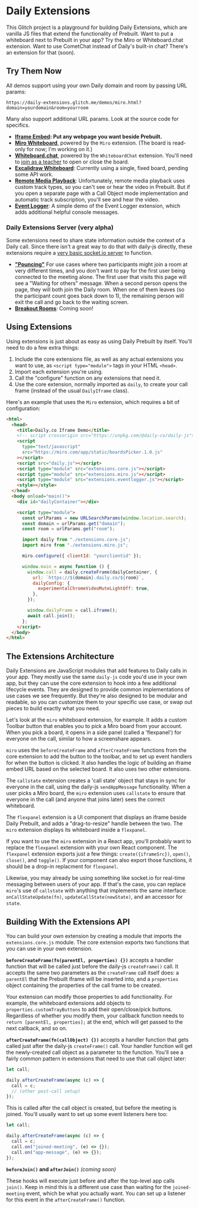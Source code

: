 # Daily Extensions

This Glitch project is a playground for building Daily Extensions, which are vanilla JS files that extend the functionality of Prebuilt. Want to put a whiteboard next to Prebuilt in your app? Try the Miro or Whiteboard.chat extension. Want to use CometChat instead of Daily's built-in chat? There's an extension for that (soon).

## Try Them Now

All demos support using your own Daily domain and room by passing URL params:

`https://daily-extensions.glitch.me/demos/miro.html?domain=yourdomain&room=yourroom`

Many also support additional URL params. Look at the source code for specifics.

- **[Iframe Embed](https://daily-extensions.glitch.me/demos/iframe.html): Put any webpage you want beside Prebuilt.**
- **[Miro Whiteboard](https://daily-extensions.glitch.me/demos/miro.html)**, powered by the `Miro` extension. (The board is read-only for now; I'm working on it.)
- **[Whiteboard.chat](https://daily-extensions.glitch.me/demos/wc.html)**, powered by the `WhiteboardChat` extension. You'll need to [join as a teacher](https://daily-extensions.glitch.me/demos/wc.html?teacher=true) to open or close the board.
- **[Excalidraw Whiteboard](https://daily-extensions.glitch.me/demos/mediaplayer.html)**: Currently using a single, fixed board, pending some API work.
- **[Remote Media Playback](https://daily-extensions.glitch.me/demos/mediaplayer.html)**: Unfortunately, remote media playback uses custom track types, so you can't see or hear the video in Prebuilt. But if you open a separate page with a Call Object mode implementation and automatic track subscription, you'll see and hear the video.
- **[Event Logger](https://daily-extensions.glitch.me/demos/eventlogger.html)**: A simple demo of the Event Logger extension, which adds additional helpful console messages.

### Daily Extensions Server (very alpha)

Some extensions need to share state information outside the context of a Daily call. Since there isn't a great way to do that with daily-js directly, these extensions require a [very basic socket.io server](https://glitch.com/edit/#!/daily-extensions-server?path=server.js%3A1%3A0) to function.

- **["Pouncing"](https://daily-extensions.glitch.me/demos/pounce.html)** For use cases where two participants might join a room at very different times, and you don't want to pay for the first user being connected to the meeting alone. The first user that visits this page will see a "Waiting for others" message. When a second person opens the page, they will both join the Daily room. When one of them leaves (so the participant count goes back down to 1), the remaining person will exit the call and go back to the waiting screen.
- **[Breakout Rooms](about:blank)**: Coming soon!

## Using Extensions

Using extensions is just about as easy as using Daily Prebuilt by itself. You'll need to do a few extra things:

1. Include the core extensions file, as well as any actual extensions you want to use, as `<script type="module">` tags in your HTML `<head>`.
2. Import each extension you're using.
3. Call the "configure" function on any extensions that need it.
4. Use the core extension, normally imported as `daily`, to create your call frame (instead of the usual `DailyIframe` class).

Here's an example that uses the `Miro` extension, which requires a bit of configuration:

```html
<html>
  <head>
    <title>Daily.co Iframe Demo</title>
    <!-- script crossorigin src="https://unpkg.com/@daily-co/daily-js"></script -->
    <script
      type="text/javascript"
      src="https://miro.com/app/static/boardsPicker.1.0.js"
    ></script>
    <script src="daily.js"></script>
    <script type="module" src="extensions.core.js"></script>
    <script type="module" src="extensions.miro.js"></script>
    <script type="module" src="extensions.eventlogger.js"></script>
    <style></style>
  </head>
  <body onload="main()">
    <div id="dailyContainer"></div>

    <script type="module">
      const urlParams = new URLSearchParams(window.location.search);
      const domain = urlParams.get("domain");
      const room = urlParams.get("room");

      import daily from "./extensions.core.js";
      import miro from "./extensions.miro.js";

      miro.configure({ clientId: "yourclientid" });

      window.main = async function () {
        window.call = daily.createFrame(dailyContainer, {
          url: `https://${domain}.daily.co/${room}`,
          dailyConfig: {
            experimentalChromeVideoMuteLightOff: true,
          },
        });

        window.dailyFrame = call.iframe();
        await call.join();
      };
    </script>
  </body>
</html>
```

## The Extensions Architecture

Daily Extensions are JavaScript modules that add features to Daily calls in your app. They mostly use the same `daily-js` code you'd use in your own app, but they can use the core extension to hook into a few additional lifecycle events. They are designed to provide common implementations of use cases we see frequently. But they're also designed to be modular and readable, so you can customize them to your specific use case, or swap out pieces to build exactly what you need.

Let's look at the `miro` whiteboard extension, for example. It adds a custom Toolbar button that enables you to pick a Miro board from your account. When you pick a board, it opens in a side panel (called a 'flexpanel') for everyone on the call, similar to how a screenshare appears.

`miro` uses the `beforeCreateFrame` and `afterCreateFrame` functions from the core extension to add the button to the toolbar, and to set up event handlers for when the button is clicked. It also handles the logic of building an iframe embed URL based on the selected board. It also uses two other extensions.

The `callstate` extension creates a 'call state' object that stays in sync for everyone in the call, using the daily-js `sendAppMessage` functionality. When a user picks a Miro board, the `miro` extension uses `callstate` to ensure that everyone in the call (and anyone that joins later) sees the correct whiteboard.

The `flexpanel` extension is a UI component that displays an iframe beside Daily Prebuilt, and adds a "drag-to-resize" handle between the two. The `miro` extension displays its whiteboard inside a `flexpanel`.

If you want to use the `miro` extension in a React app, you'll probably want to replace the `flexpanel` extension with your own React component. The `flexpanel` extension exports just a few things: `create({iframeSrc})`, `open()`, `close()`, and `toggle()`. If your component can also export those functions, it should be a drop-in replacment for `flexpanel`.

Likewise, you may already be using something like socket.io for real-time messaging between users of your app. If that's the case, you can replace `miro`'s use of `callstate` with anything that implements the same interface: `onCallStateUpdate(fn)`, `updateCallState(newState)`, and an accessor for `state`.

## Building With the Extensions API

You can build your own extension by creating a module that imports the `extensions.core.js` module. The core extension exports two functions that you can use in your own extension.

**`beforeCreateFrame(fn(parentEl, properties) {})`** accepts a handler function that will be called just before the daily-js `createFrame()` call. It accepts the same two parameters as the `createFrame` call itself does: a `parentEl` that the Prebuilt iframe will be inserted into, and a `properties` object containing the properties of the call frame to be created.

Your extension can modify those properties to add functionality. For example, the whiteboard extensions add objects to `properties.customTrayButtons` to add their open/close/pick buttons. Regardless of whether you modify them, your callback function needs to `return [parentEl, properties];` at the end, which will get passed to the next callback, and so on.

**`afterCreateFrame(fn(callObject) {})`** accepts a handler function that gets called just after the daily-js `createFrame()` call. Your handler function will get the newly-created call object as a parameter to the function. You'll see a fairly common pattern in extensions that need to use that call object later:

```javascript
let call;

daily.afterCreateFrame(async (c) => {
  call = c;
  // (other post-call setup)
});
```

This is called after the call object is created, but before the meeting is joined. You'll usually want to set up some event listeners here too:

```javascript
let call;

daily.afterCreateFrame(async (c) => {
  call = c;
  call.on("joined-meeting", (e) => {});
  call.on("app-message", (e) => {});
});
```

**`beforeJoin()` and `afterJoin()`** _(coming soon)_

These hooks will execute just before and after the top-level app calls `join()`. Keep in mind this is a different use case than waiting for the `joined-meeting` event, which be what you actually want. You can set up a listener for this event in the `afterCreateFrame()` function.

